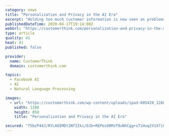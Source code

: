 ```yaml
---
category: news
title: "Personalization and Privacy in the AI Era"
excerpt: "Holding too much customer information is now seen as problematic, especially in the age of data privacy controversies, such as the Facebook scandal of early 2018 when it was revealed ... With unprecedented advances in technology, AI-powered solutions now have the power to achieve scalable personalization by harnessing huge amounts of data ..."
publishedDateTime: 2020-04-17T19:14:00Z
webUrl: "https://customerthink.com/personalization-and-privacy-in-the-ai-era/"
type: article
quality: 41
heat: 41
published: false

provider:
  name: CustomerThink
  domain: customerthink.com

topics:
  - Facebook AI
  - AI
  - Natural Language Processing

images:
  - url: "https://customerthink.com/wp-content/uploads/ipad-605420_1280-pixabay-technology-computer.jpg"
    width: 1280
    height: 850
    title: "Personalization and Privacy in the AI Era"

secured: "f5bzP44J/RYLAOIMDt3NfIIki/DJb+REPesO0MzT9uNhCgg+sTiHuq1V1X7iGqR392fH83NmVrB4gEG8XPpqHiTucI34rtFLsc6vOR2HnExOD1KDX8KUsIF3X++yerHE97vQ/JxXmqLGRvrwIlvYLMi/SybCb4r2blssWo9F9X/OT2BkiUZaJZMJXKe6rjAcN1vKP6Ln/AGiJGcx+Wyup5seVOGaDWnTF68Bar6FpIH/VH0cyQ1Sbu6dopk7VBC0fpk+dOQTfOMn/fSxnPPUhItcn+/IHe/1Ro6Pv5Gy042a1HZerQZU0dVYmsCl+Xgw;8UsJyZ/6nWMNCLvShMXKxg=="
---
```


